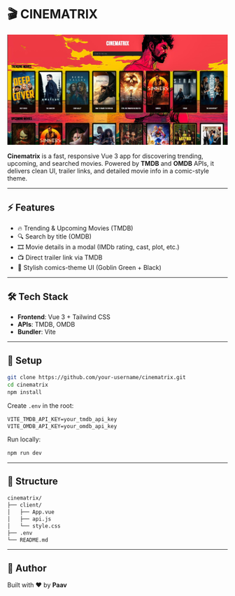 # 🎬 CINEMATRIX

![Movie Blasters Banner](./banner2.jpg)

**Cinematrix** is a fast, responsive Vue 3 app for discovering trending, upcoming, and searched movies. Powered by **TMDB** and **OMDB** APIs, it delivers clean UI, trailer links, and detailed movie info in a comic-style theme.

---

## ⚡ Features

- 🔥 Trending & Upcoming Movies (TMDB)
- 🔍 Search by title (OMDB)
- 🎞️ Movie details in a modal (IMDb rating, cast, plot, etc.)
- 📺 Direct trailer link via TMDB
- 🎨 Stylish comics-theme UI (Goblin Green + Black)

---

## 🛠 Tech Stack

- **Frontend**: Vue 3 + Tailwind CSS
- **APIs**: TMDB, OMDB
- **Bundler**: Vite

---

## 🚀 Setup

```bash
git clone https://github.com/your-username/cinematrix.git
cd cinematrix
npm install
```

Create `.env` in the root:

```env
VITE_TMDB_API_KEY=your_tmdb_api_key
VITE_OMDB_API_KEY=your_omdb_api_key
```

Run locally:

```bash
npm run dev
```

---

## 📁 Structure

```
cinematrix/
├── client/
│   ├── App.vue
│   ├── api.js
│   └── style.css
├── .env
└── README.md
```

---

## 🙌 Author

Built with ♥ by **Paav**
